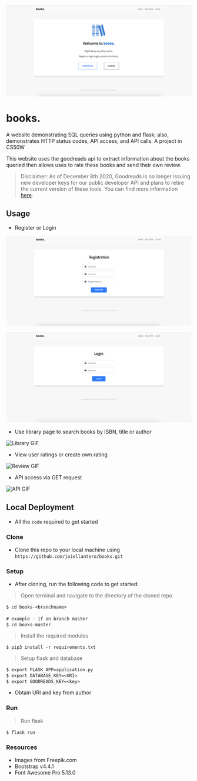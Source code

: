 <img src="static/images/home-page.png"></a>

# books.

A website demonstrating SQL queries using python and flask; also, demonstrates HTTP status codes, API access, and API calls. A project in CS50W

This website uses the goodreads api to extract information about the books queried then allows uses to rate these books and send their own review. 

> Disclaimer: As of December 8th 2020, Goodreads is no longer issuing new developer keys for our public developer API and plans to retire the current version of these tools. You can find more information [here](https://help.goodreads.com/s/article/Does-Goodreads-support-the-use-of-APIs).

## Usage

- Register or Login

<img src="static/images/registration-page.png" title="books." alt="books-website"></a>

<img src="static/images/login-page.png"></a>

- Use library page to search books by ISBN, title or author

![Library GIF](http://g.recordit.co/fzLFcCSWf3.gif)

- View user ratings or create own rating

![Review GIF](http://g.recordit.co/eBQqkeVLUe.gif)

- API access via GET request

![API GIF](http://g.recordit.co/NI05UgjpvG.gif)

## Local Deployment

- All the `code` required to get started

### Clone

- Clone this repo to your local machine using `https://github.com/joiellantero/books.git`

### Setup

- After cloning, run the following code to get started:

> Open terminal and navigate to the directory of the cloned repo

```shell
$ cd books-<branchname>

# example - if on branch master
$ cd books-master
```

> Install the required modules

```shell
$ pip3 install -r requirements.txt
```

> Setup flask and database

```shell
$ export FLASK_APP=application.py
$ export DATABASE_KEY=<URI>
$ export GOODREADS_KEY=<key>
```

- Obtain URI and key from author

### Run

> Run flask

```shell
$ flask run
```

### Resources

- Images from Freepik.com
- Bootstrap v4.4.1
- Font Awesome Pro 5.13.0
